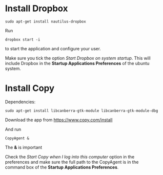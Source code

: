 Install Dropbox
================

    sudo apt-get install nautilus-dropbox

Run 

    dropbox start -i

to start the application and configure your user. 

Make sure you tick the option _Start Dropbox on system startup_.
This will include Dropbox in the __Startup Applications Preferences__ of the ubuntu system. 




Install Copy
=============

Dependencies:

    sudo apt-get install libcanberra-gtk-module libcanberra-gtk-module-dbg

Download the app from <https://www.copy.com/install>

And run 

    CopyAgent & 

The __&__ is important

Check the _Start Copy when I log into this computer_ option in the preferences
and make sure the full path to the CopyAgent is in the command box of the __Startup Applications Preferences__.


